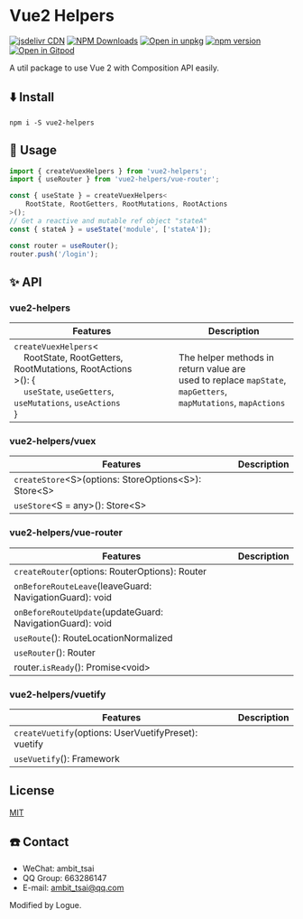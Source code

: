 # Vue2 Helpers

[![jsdelivr CDN](https://data.jsdelivr.com/v1/package/npm/@logue/vue2-helpers/badge)](https://www.jsdelivr.com/package/npm/@logue/vue2-helpers)
[![NPM Downloads](https://img.shields.io/npm/dm/@logue/vue2-helpers.svg?style=flat)](https://www.npmjs.com/package/@logue/vue2-helpers)
[![Open in unpkg](https://img.shields.io/badge/Open%20in-unpkg-blue)](https://uiwjs.github.io/npm-unpkg/#/pkg/@logue/vue2-helpers/file/README.md)
[![npm version](https://img.shields.io/npm/v/@logue/vue2-helpers.svg)](https://www.npmjs.com/package/@logue/vue2-helpers)
[![Open in Gitpod](https://shields.io/badge/Open%20in-Gitpod-green?logo=Gitpod)](https://gitpod.io/#https://github.com/logue/@logue/vue2-helpers)

A util package to use Vue 2 with Composition API easily.

## ⬇️ Install

```
npm i -S vue2-helpers
```

## 📃 Usage

```javascript
import { createVuexHelpers } from 'vue2-helpers';
import { useRouter } from 'vue2-helpers/vue-router';

const { useState } = createVuexHelpers<
    RootState, RootGetters, RootMutations, RootActions
>();
// Get a reactive and mutable ref object "stateA"
const { stateA } = useState('module', ['stateA']);

const router = useRouter();
router.push('/login');
```

## ✨ API

### vue2-helpers

| Features                                                                                                                                                                                                  | Description                                                                                                         |
| --------------------------------------------------------------------------------------------------------------------------------------------------------------------------------------------------------- | ------------------------------------------------------------------------------------------------------------------- |
| `createVuexHelpers`&lt;<br>&nbsp;&nbsp;&nbsp;&nbsp;RootState, RootGetters, RootMutations, RootActions<br>&gt;(): {<br>&nbsp;&nbsp;&nbsp;&nbsp;`useState`, `useGetters`, `useMutations`, `useActions`<br>} | The helper methods in return value are<br>used to replace `mapState`, `mapGetters`,<br>`mapMutations`, `mapActions` |

### vue2-helpers/vuex

| Features                                                               | Description |
| ---------------------------------------------------------------------- | ----------- |
| `createStore`&lt;S&gt;(options: StoreOptions&lt;S&gt;): Store&lt;S&gt; |             |
| `useStore`&lt;S = any&gt;(): Store&lt;S&gt;                            |

### vue2-helpers/vue-router

| Features                                                  | Description |
| --------------------------------------------------------- | ----------- |
| `createRouter`(options: RouterOptions): Router            |             |
| `onBeforeRouteLeave`(leaveGuard: NavigationGuard): void   |             |
| `onBeforeRouteUpdate`(updateGuard: NavigationGuard): void |             |
| `useRoute`(): RouteLocationNormalized                     |             |
| `useRouter`(): Router                                     |             |
| router.`isReady`(): Promise\<void\>                       |             |

### vue2-helpers/vuetify

| Features                                             | Description |
| ---------------------------------------------------- | ----------- |
| `createVuetify`(options: UserVuetifyPreset): vuetify |             |
| `useVuetify`(): Framework                            |             |

## License

[MIT](LICENSE)

## ☎️ Contact

- WeChat: ambit_tsai
- QQ Group: 663286147
- E-mail: ambit_tsai@qq.com

Modified by Logue.
